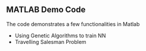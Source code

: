 MATLAB Demo Code
---------------

The code demonstrates a few functionalities in Matlab

* Using Genetic Algorithms to train NN
* Travelling Salesman Problem


